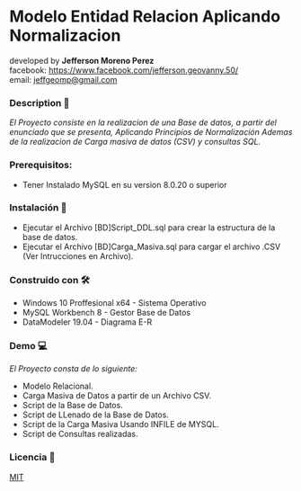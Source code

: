 # Modelo Entidad Relacion Aplicando Normalizacion

developed by **Jefferson Moreno Perez**<br>
facebook: https://www.facebook.com/jefferson.geovanny.50/ <br>
email: jeffgeomp@gmail.com<br>

### Description 🚀
_El Proyecto consiste en la realizacion de una Base de datos, a partir del enunciado que se presenta, Aplicando Principios de Normalización_
_Ademas de la realizacion de Carga masiva de datos (CSV) y consultas SQL._

### Prerequisitos:
* Tener Instalado MySQL en su version 8.0.20 o superior

### Instalación 🔧
* Ejecutar el Archivo [BD]Script_DDL.sql para crear la estructura de la base de datos.
* Ejecutar el Archivo [BD]Carga_Masiva.sql para cargar el archivo .CSV (Ver Intrucciones en Archivo).

### Construido con 🛠️
* Windows 10 Proffesional x64 - Sistema Operativo
* MySQL Workbench 8 - Gestor Base de Datos
* DataModeler 19.04 - Diagrama E-R

### Demo 💻
_El Proyecto consta de lo siguiente:_

* Modelo Relacional.
* Carga Masiva de Datos a partir de un Archivo CSV.
* Script de la Base de Datos.
* Script de LLenado de la Base de Datos.
* Script de la Carga Masiva Usando INFILE de MYSQL.
* Script de Consultas realizadas.

### Licencia 📄
[MIT](https://choosealicense.com/licenses/mit/)
